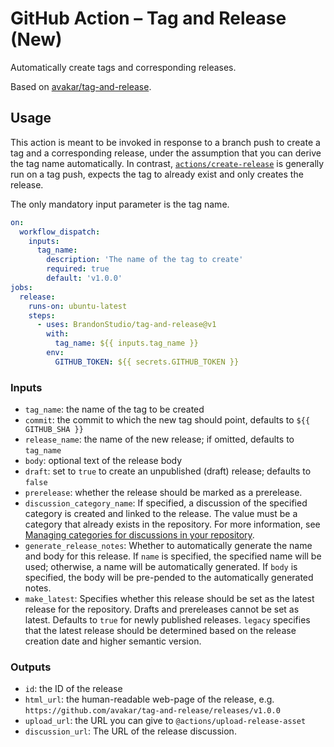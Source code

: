# GitHub Action &ndash; Tag and Release (New)

Automatically create tags and corresponding releases.

Based on [avakar/tag-and-release](https://github.com/avakar/tag-and-release).

## Usage

This action is meant to be invoked in response to a branch push to create
a tag and a corresponding release, under the assumption that you can derive
the tag name automatically.
In contrast,
[`actions/create-release`](https://github.com/actions/create-release)
is generally run on a tag push, expects the tag to already exist
and only creates the release.

The only mandatory input parameter is the tag name.
```yaml
on:
  workflow_dispatch:
    inputs:
      tag_name:
        description: 'The name of the tag to create'
        required: true
        default: 'v1.0.0'
jobs:
  release:
    runs-on: ubuntu-latest
    steps:
      - uses: BrandonStudio/tag-and-release@v1
        with:
          tag_name: ${{ inputs.tag_name }}
        env:
          GITHUB_TOKEN: ${{ secrets.GITHUB_TOKEN }}
```

### Inputs

* `tag_name`: the name of the tag to be created
* `commit`: the commit to which the new tag should point, defaults to `${{ GITHUB_SHA }}`
* `release_name`: the name of the new release; if omitted, defaults to `tag_name`
* `body`: optional text of the release body
* `draft`: set to `true` to create an unpublished (draft) release; defaults to `false`
* `prerelease`: whether the release should be marked as a prerelease.
* `discussion_category_name`: If specified, a discussion of the specified category is created and linked to the release. The value must be a category that already exists in the repository. For more information, see [Managing categories for discussions in your repository](https://docs.github.com/discussions/managing-discussions-for-your-community/managing-categories-for-discussions-in-your-repository).
* `generate_release_notes`: Whether to automatically generate the name and body for this release. If `name` is specified, the specified name will be used; otherwise, a name will be automatically generated. If `body` is specified, the body will be pre-pended to the automatically generated notes.
* `make_latest`: Specifies whether this release should be set as the latest release for the repository. Drafts and prereleases cannot be set as latest. Defaults to `true` for newly published releases. `legacy` specifies that the latest release should be determined based on the release creation date and higher semantic version.


### Outputs

* `id`: the ID of the release
* `html_url`: the human-readable web-page of the release, e.g. `https://github.com/avakar/tag-and-release/releases/v1.0.0`
* `upload_url`: the URL you can give to `@actions/upload-release-asset`
* `discussion_url`: The URL of the release discussion.
